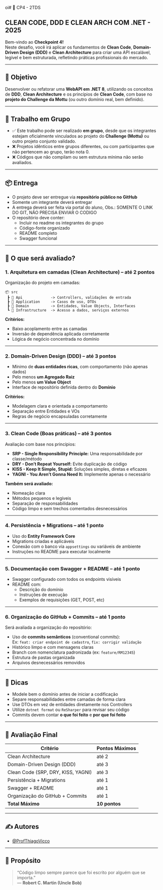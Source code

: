 oi# 🚀 CP4 - 2TDS
## CLEAN CODE, DDD E CLEAN ARCH COM .NET - 2025

Bem-vindo ao **Checkpoint 4!**  
Neste desafio, você irá aplicar os fundamentos de **Clean Code**, **Domain-Driven Design (DDD)** e **Clean Architecture** para criar uma API escalável, legível e bem estruturada, refletindo práticas profissionais do mercado.

---

## 🎯 Objetivo

Desenvolver ou refatorar uma **WebAPI em .NET 8**, utilizando os conceitos de **DDD**, **Clean Architecture** e os princípios de **Clean Code**, com base no **projeto do Challenge da Mottu** (ou outro domínio real, bem definido).

---

## 👥 Trabalho em Grupo

- ✅ Este trabalho pode ser realizado **em grupo**, desde que os integrantes estejam oficialmente vinculados ao projeto do **Challenge (Mottu)** ou outro projeto conjunto validado.
- ❌ Projetos idênticos entre grupos diferentes, ou com participantes que não pertencem ao grupo, terão nota 0.
- ❌ Códigos que não compilam ou sem estrutura mínima não serão avaliados.

---

## 📦 Entrega

- O projeto deve ser entregue via **repositório público no GitHub**
- Somente um integrante deverá entregar
- A entrega deverá ser feita via portal do aluno, Obs.: SOMENTE O LINK DO GIT, NÃO PRECISA ENVIAR O CODIGO
- O repositório deve conter:
  - Incluir no readme os integrantes do grupo 
  - Código-fonte organizado
  - README completo
  - Swagger funcional

---

## 📐 O que será avaliado?

### 1. Arquitetura em camadas (Clean Architecture) – até **2 pontos**

Organização do projeto em camadas:

```plaintext
📦 src
 ┣ 📂 Api             -> Controllers, validações de entrada
 ┣ 📂 Application     -> Casos de uso, DTOs
 ┣ 📂 Domain          -> Entidades, Value Objects, Interfaces
 ┗ 📂 Infrastructure  -> Acesso a dados, serviços externos
```


**Critérios:**
- Baixo acoplamento entre as camadas
- Inversão de dependência aplicada corretamente
- Lógica de negócio concentrada no domínio

---

### 2. Domain-Driven Design (DDD) – até **3 pontos**

- Mínimo de **duas entidades ricas**, com comportamento (não apenas dados)
- Pelo menos **um Agregado Raiz**
- Pelo menos **um Value Object**
- Interface de repositório definida dentro do **Domínio**

**Critérios:**
- Modelagem clara e orientada a comportamento
- Separação entre Entidades e VOs
- Regras de negócio encapsuladas corretamente

---

### 3. Clean Code (Boas práticas) – até **3 pontos**

Avaliação com base nos princípios:

- **SRP - Single Responsibility Principle:** Uma responsabilidade por classe/método  
- **DRY - Don’t Repeat Yourself:** Evite duplicação de código  
- **KISS - Keep It Simple, Stupid:** Soluções simples, diretas e eficazes  
- **YAGNI - You Aren’t Gonna Need It:** Implemente apenas o necessário

**Também será avaliado:**
- Nomeação clara
- Métodos pequenos e legíveis
- Separação de responsabilidades
- Código limpo e sem trechos comentados desnecessários

---

### 4. Persistência + Migrations – até **1 ponto**

- Uso do **Entity Framework Core**
- Migrations criadas e aplicáveis
- Conexão com o banco via `appsettings` ou variáveis de ambiente
- Instruções no README para executar localmente

---

### 5. Documentação com Swagger + README – até **1 ponto**

- Swagger configurado com todos os endpoints visíveis
- README com:
  - Descrição do domínio
  - Instruções de execução
  - Exemplos de requisições (GET, POST, etc)

---

### 6. Organização do GitHub + Commits – até **1 ponto**

Será avaliada a organização do repositório:

- Uso de **commits semânticos** (conventional commits):  
  Ex: `feat: criar endpoint de cadastro`, `fix: corrigir validação`
- Histórico limpo e com mensagens claras
- Branch com nomenclatura padronizada (ex: `feature/RM12345`)
- Estrutura de pastas organizada
- Arquivos desnecessários removidos

---

## 🧠 Dicas

- Modele bem o domínio antes de iniciar a codificação
- Separe responsabilidades entre camadas de forma clara
- Use DTOs em vez de entidades diretamente nos Controllers
- Utilize `dotnet format` ou `ReSharper` para revisar seu código
- Commits devem contar **o que foi feito** e **por que foi feito**

---

## 📝 Avaliação Final

| Critério                                  | Pontos Máximos |
|------------------------------------------|----------------|
| Clean Architecture                       | até 2          |
| Domain-Driven Design (DDD)               | até 3          |
| Clean Code (SRP, DRY, KISS, YAGNI)       | até 3          |
| Persistência + Migrations                | até 1          |
| Swagger + README                         | até 1          |
| Organização do GitHub + Commits          | até 1          |
| **Total Máximo**                         | **10 pontos**  |

---

## ✍️ Autores

- [@ProfThiagoVicco](https://github.com/ProfThiagoVicco)

---

## 🌟 Propósito

> “Código limpo sempre parece que foi escrito por alguém que se importa.”  
> — **Robert C. Martin (Uncle Bob)**
